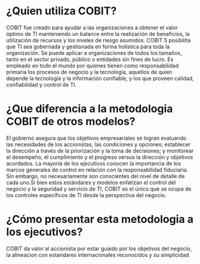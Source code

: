 # ¿Quien utiliza COBIT?
COBIT fue creado para ayudar a las organizaciones a obtener el valor óptimo de TI manteniendo un balance entre la realización de beneficios, la utilización de recursos y los niveles de riesgo asumidos.  COBIT 5 posibilita que TI sea gobernada y gestionada en forma holística para toda la organización. Se puede aplicar a organizaciones de todos los tamaños, tanto en el sector privado, público o entidades sin fines de lucro.
Es empleado en todo el mundo por quienes tienen como responsabilidad primaria los procesos de negocio y la tecnología, aquellos de quien depende la tecnología y la información confiable, y los que proveen calidad, confiabilidad y control de TI.

# ¿Que diferencia a la metodologia COBIT de otros modelos?
El gobierno asegura que los objetivos empresariales se logran evaluando las necesidades de los accionistas, las condiciones y opciones; establecer la dirección a través de la priorización y la toma de decisiones; y monitorear el desempeño, el cumplimiento y el progreso versus la dirección y objetivos acordados.
La mayoría de los ejecutivos conocen la importancia de los marcos generales de control en relación con la responsabilidad fiduciaria. Sin embargo, no necesariamente son conscientes del nivel de detalle de cada uno.Si bien estos estándares y modelos enfatizan el control del negocio y la seguridad y servicio de TI, COBIT es el único que se ocupa de los controles específicos de TI desde la perspectiva del negocio. 

# ¿Cómo presentar esta metodologia  a los ejecutivos?
COBIT da valor al accionista por estar guaido por los objetivos del negocio, la alineacion con estandares internacionales reconocidos y su simplicidad. 